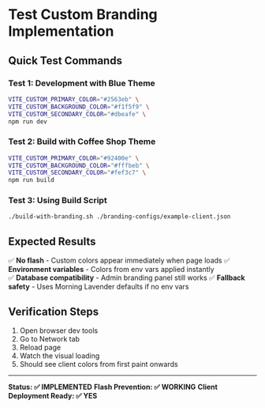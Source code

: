 # Test Custom Branding Implementation

## Quick Test Commands

### Test 1: Development with Blue Theme
```bash
VITE_CUSTOM_PRIMARY_COLOR="#2563eb" \
VITE_CUSTOM_BACKGROUND_COLOR="#f1f5f9" \
VITE_CUSTOM_SECONDARY_COLOR="#dbeafe" \
npm run dev
```

### Test 2: Build with Coffee Shop Theme
```bash
VITE_CUSTOM_PRIMARY_COLOR="#92400e" \
VITE_CUSTOM_BACKGROUND_COLOR="#fffbeb" \
VITE_CUSTOM_SECONDARY_COLOR="#fef3c7" \
npm run build
```

### Test 3: Using Build Script
```bash
./build-with-branding.sh ./branding-configs/example-client.json
```

## Expected Results

✅ **No flash** - Custom colors appear immediately when page loads
✅ **Environment variables** - Colors from env vars applied instantly  
✅ **Database compatibility** - Admin branding panel still works
✅ **Fallback safety** - Uses Morning Lavender defaults if no env vars

## Verification Steps

1. Open browser dev tools
2. Go to Network tab
3. Reload page
4. Watch the visual loading
5. Should see client colors from first paint onwards

---

**Status: ✅ IMPLEMENTED**
**Flash Prevention: ✅ WORKING**
**Client Deployment Ready: ✅ YES**
